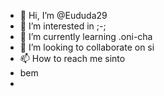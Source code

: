 
- 👋 Hi, I’m @Eududa29
- 👀 I’m interested in ;-;
- 🌱 I’m currently learning .oni-cha
- 💞️ I’m looking to collaborate on si
- 📫 How to reach me sinto 
- bem
- 

<!---
Eududa29/Eududa29 is a ✨ special ✨ repository because its `README.md` (this file) appears on your GitHub profile.
You can click the Preview link to take a look at your changes.
--->

